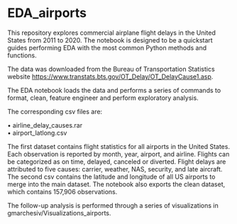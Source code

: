 # EDA_airports

This repository explores commercial airplane flight delays in the United States from 2011 to 2020. The notebook is designed to be a quickstart guides performing EDA with the most common Python methods and functions. 

The data was downloaded from the Bureau of Transportation Statistics website https://www.transtats.bts.gov/OT_Delay/OT_DelayCause1.asp.  

The EDA notebook loads the data and performs a series of commands to format, clean, feature engineer and perform exploratory analysis.

The corresponding csv files are:

•	airline_delay_causes.rar  
•	airport_latlong.csv

The first dataset contains flight statistics for all airports in the United States. Each observation is reported by month, year, airport, and airline. Flights can be categorized as on time, delayed, canceled or diverted. Flight delays are attributed to five causes: carrier, weather, NAS, security, and late aircraft. The second csv contains the latitude and longitude of all US airports to merge into the main dataset. The notebook also exports the clean dataset, which contains 157,906 observations.

The follow-up analysis is performed through a series of visualizations in gmarchesiv/Visualizations_airports. 

